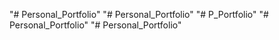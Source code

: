 "# Personal_Portfolio" 
"# Personal_Portfolio" 
"# P_Portfolio" 
"# Personal_Portfolio" 
"# Personal_Portfolio" 
